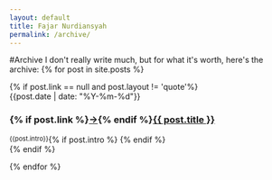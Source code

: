 ```yaml
---
layout: default
title: Fajar Nurdiansyah
permalink: /archive/
---
```

#Archive
I don't really write much, but for what it's worth, here's the archive:
{% for post in site.posts %}

<div>		
	<div>
	{% if post.link == null and post.layout != 'quote'%}
		<div class="archivedate">
			{{post.date | date: "%Y-%m-%d"}} 
		</div>
		<div class="archivepost">
			<h3 style="">{% if post.link %}<a href="{{post.link}}">→</a>{% endif %}<a href="{{post.url}}">{{ post.title }}</a></h3>
			{% if post.intro %}
				<div style="float:left; font-size: 80%;">
					{{post.intro}}
				</div>
			{% endif %}
		</div>
	{% endif %}
	</div>		
</div>

{% endfor %}
